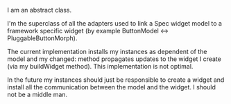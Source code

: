 I am an abstract class.I'm the superclass of all the adapters used to link a Spec widget model to a framework specific widget (by example ButtonModel <-> PluggableButtonMorph).The current implementation installs my instances as dependent of the model and my changed: method propagates updates to the widget I create (via my buildWidget method). This implementation is not optimal. In the future my instances should just be responsible to create a widget and install all the communication between the model and the widget. I should not be a middle man. 